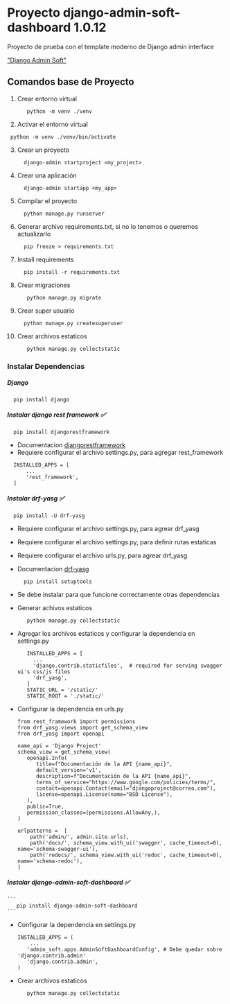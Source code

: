 # Proyecto django-admin-soft-dashboard 1.0.12

Proyecto de prueba con el template moderno de Django admin interface 

["Django Admin Soft"](https://pypi.org/project/django-admin-soft-dashboard/)

## Comandos base de Proyecto

1. Crear entorno virtual
   ```  
      python -m venv ./venv
    ```
   
2.  Activar el entorno virtual
   ```
    python -m venv ./venv/bin/activate
   ```

3. Crear un proyecto 
   ```   
     django-admin startproject <my_project>
   ```  
   
4. Crear una aplicación 
   ```   
     django-admin startapp <my_app>
   ```  
   
5. Compilar el proyecto 
   ```   
     python manage.py runserver
   ``` 
   
6. Generar archivo requirements.txt, si no lo tenemos o queremos actualizarlo
    ```   
      pip freeze > requirements.txt
   ```  
   
7. Install requirements 
    ```   
      pip install -r requirements.txt
    ```

8. Crear migraciones 
   ```   
      python manage.py migrate
   ```

9. Crear super usuario
   ```   
     python manage.py createsuperuser
   ```
   
10. Crear archivos estaticos
    ```
       python manage.py collectstatic
    ```  
   
### Instalar Dependencias 

##### Django
   ```   
     pip install django
   ```  
##### Instalar django rest framework ✅
   ```   
     pip install djangorestframework
   ```

   - Documentacion [djangorestframework](https://www.django-rest-framework.org/)
   - Requiere configurar el archivo settings.py, para agregar rest_framework
  
   ```  
     INSTALLED_APPS = [
         ...
         'rest_framework',
     ]
   ```  
##### Instalar drf-yasg ✅

  ```
    pip install -U drf-yasg
  ```
- Requiere configurar el archivo settings.py, para agrear drf_yasg
- Requiere configurar el archivo settings.py, para definir rutas estaticas
- Requiere configurar el archivo urls.py, para agrear drf_yasg
- Documentacion [drf-yasg](https://drf-yasg.readthedocs.io/en/stable/readme.html#usage)
  ```
    pip install setuptools
  ```
- Se debe instalar para que funcione correctamente otras dependencias
- Generar achivos estaticos
    ```
       python manage.py collectstatic
    ```
- Agregar los archivos estaticos y configurar la dependencia en settings.py 
    ```
       INSTALLED_APPS = [
         ...
         'django.contrib.staticfiles',  # required for serving swagger ui's css/js files
         'drf_yasg',
       ]
       STATIC_URL = '/static/'
       STATIC_ROOT = './static/'
    ```
  
- Configurar la dependencia en urls.py

    ```
    from rest_framework import permissions
    from drf_yasg.views import get_schema_view
    from drf_yasg import openapi
    
    name_api = 'Django Project'
    schema_view = get_schema_view(
       openapi.Info(
          title=f"Documentación de la API {name_api}",
          default_version='v1',
          description=f"Documentación de la API {name_api}",
          terms_of_service="https://www.google.com/policies/terms/",
          contact=openapi.Contact(email="djangoproject@correo.com"),
          license=openapi.License(name="BSD License"),
       ),
       public=True,
       permission_classes=(permissions.AllowAny,),
    )
    
    urlpatterns =  [
        path('admin/', admin.site.urls),
        path('docs/', schema_view.with_ui('swagger', cache_timeout=0), name='schema-swagger-ui'),
        path('redocs/', schema_view.with_ui('redoc', cache_timeout=0), name='schema-redoc'),
    ]
    ```
  
##### Instalar django-admin-soft-dashboard ✅
    ```
       pip install django-admin-soft-dashboard
    ```
-  Configurar la dependencia en settings.py
    ```
    INSTALLED_APPS = (
        ...
       'admin_soft.apps.AdminSoftDashboardConfig', # Debe quedar sobre 'django.contrib.admin'
       'django.contrib.admin',
    )
    ```
   
- Crear archivos estaticos
    ```
       python manage.py collectstatic
    ```
  
